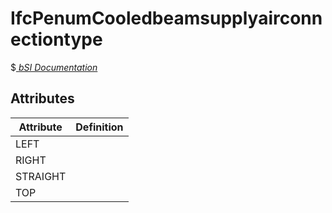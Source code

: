 IfcPenumCooledbeamsupplyairconnectiontype
=========================================
$[ _bSI
Documentation_](https://standards.buildingsmart.org/IFC/DEV/IFC4_2/FINAL/HTML/schema//pset/penum_cooledbeamsupplyairconnectiontype.htm)


Attributes
----------
| Attribute   | Definition   |
|-------------|--------------|
| LEFT        |              |
| RIGHT       |              |
| STRAIGHT    |              |
| TOP         |              |

